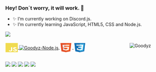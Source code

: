 ### Hey! Don´t worry, it will work. 🍁

- ✨ I’m currently working on Discord.js.
- ✨ I’m currently learning JavaScript, HTML5, CSS and Node.js.

<div>
  <a href="https://github.com/GabrielRAlves">
  <img height="180em" src="https://github-readme-stats.vercel.app/api?username=GabrielRAlves&show_icons=true&theme=merko&include_all_commits=true&count_private=true"/>
</div>
<div style="display: inline_block"><br>
  <img align="center" alt="Goodyz-Js" height="30" width="40" src="https://raw.githubusercontent.com/devicons/devicon/master/icons/javascript/javascript-plain.svg">
  <img align="center" alt="Goodyz-Node.js" height="30" width="40" src="https://cdn.jsdelivr.net/gh/devicons/devicon/icons/nodejs/nodejs-original.svg" />
  <img align="center" alt="Goodyz-HTML" height="30" width="40" src="https://raw.githubusercontent.com/devicons/devicon/master/icons/html5/html5-original.svg">
  <img align="center" alt="Goodyz-CSS" height="30" width="40" src="https://raw.githubusercontent.com/devicons/devicon/master/icons/css3/css3-original.svg">
  <img align="right" alt="Goodyz" height="110" width="110" src="https://cdn.discordapp.com/attachments/834507468376768512/838930231305306172/20210503_202127.gif">
</div>
  
  ##
 
<div> 
  <a href="https://www.youtube.com/channel/UCBtNjS1oRuSU7X19eWfu5Hg" target="_blank" rel="external"><img src="https://img.shields.io/badge/YouTube-FF0000?style=for-the-badge&logo=youtube&logoColor=white"></a>
  <a href="https://www.instagram.com/gabriel_r_alves/?hl=pt-br" target="_blank" rel="external"><img src="https://img.shields.io/badge/-Instagram-%23E4405F?style=for-the-badge&logo=instagram&logoColor=white"></a>
 	<a href="https://www.twitch.tv/gabrielralves" target="_blank" rel="external"><img src="https://img.shields.io/badge/Twitch-9146FF?style=for-the-badge&logo=twitch&logoColor=white"></a>
 <a href="https://discord.gg/fZjJ5ABJz4" target="_blank" rel="external"><img src="https://img.shields.io/badge/Discord-7289DA?style=for-the-badge&logo=discord&logoColor=white"></a> 
  <a href = "mailto:gabriel-hpp@hotmail.com" target="_blank" rel="external"><img src="https://img.shields.io/badge/-Gmail-%23333?style=for-the-badge&logo=gmail&logoColor=white"></a>
 
</div>
